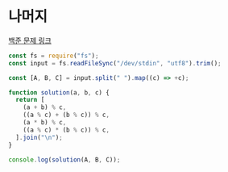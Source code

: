 # 나머지

[백준 문제 링크](https://www.acmicpc.net/problem/10430)

```javascript
const fs = require("fs");
const input = fs.readFileSync("/dev/stdin", "utf8").trim();

const [A, B, C] = input.split(" ").map((c) => +c);

function solution(a, b, c) {
  return [
    (a + b) % c,
    ((a % c) + (b % c)) % c,
    (a * b) % c,
    ((a % c) * (b % c)) % c,
  ].join("\n");
}

console.log(solution(A, B, C));
```
